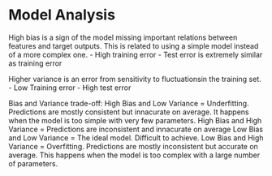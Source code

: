 # Model Analysis

High bias is a sign of the model missing important relations between features and target outputs.
This is related to using a simple model instead of a more complex one.
        - High training error
        - Test error is extremely similar as training error

Higher variance is an error from sensitivity to fluctuationsin the training set.
        - Low Training error
        - High test error

Bias and Variance trade-off:
High Bias and Low Variance = Underfitting. Predictions are mostly consistent but innacurate on average.
                             It happens when the model is too simple with very few parameters. 
High Bias and High Variance = Predictions are inconsistent and innacurate on average
Low Bias and Low Variance = The ideal model. Difficult to achieve.
Low Bias and High Variance = Overfitting. Predictions are mostly inconsistent but accurate on average.
                             This happens when the model is too complex with a large number of parameters. 
